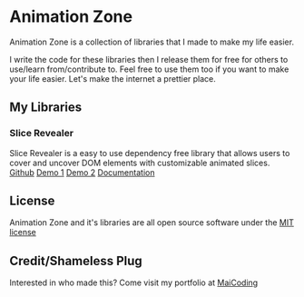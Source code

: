 # Animation Zone
Animation Zone is a collection of libraries that I made to make my life easier. 

I write the code for these libraries then I release them for free for others to use/learn from/contribute to. Feel free to use them too if you want to make your life easier. Let's make the internet a prettier place.

## My Libraries
### Slice Revealer
Slice Revealer is a easy to use dependency free library that allows users to cover and uncover DOM elements with customizable animated slices.
[Github](https://github.com/RealTayy/slice-revealer)
[Demo 1](https://realtayy.github.io/slice-revealer/demo/demo1/demo1.html)
[Demo 2](https://realtayy.github.io/slice-revealer/demo/demo2/demo2.html)
[Documentation](https://github.com/RealTayy/slice-revealer#documentation)

## License
Animation Zone and it's libraries are all open source software under the [MIT license](https://github.com/RealTayy/animation-zone/blob/master/LICENSE)

## Credit/Shameless Plug
Interested in who made this? Come visit my portfolio at [MaiCoding](https://www.maiCoding.me)